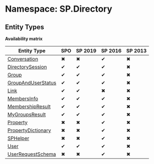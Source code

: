 # Namespace: SP.Directory
## Entity Types

**Availability matrix**

Entity Type | SPO | SP 2019 | SP 2016 | SP 2013
----------|-----|---------|---------|--------
[Conversation](./EntityTypes/Conversation.md) | ✖ | ✖ | ✔ | ✖
[DirectorySession](./EntityTypes/DirectorySession.md) | ✔ | ✔ | ✔ | ✖
[Group](./EntityTypes/Group.md) | ✔ | ✔ | ✔ | ✖
[GroupAndUserStatus](./EntityTypes/GroupAndUserStatus.md) | ✔ | ✔ | ✔ | ✖
[Link](./EntityTypes/Link.md) | ✔ | ✔ | ✖ | ✖
[MembersInfo](./EntityTypes/MembersInfo.md) | ✔ | ✔ | ✔ | ✖
[MembershipResult](./EntityTypes/MembershipResult.md) | ✔ | ✔ | ✔ | ✖
[MyGroupsResult](./EntityTypes/MyGroupsResult.md) | ✔ | ✔ | ✔ | ✖
[Property](./EntityTypes/Property.md) | ✖ | ✖ | ✔ | ✖
[PropertyDictionary](./EntityTypes/PropertyDictionary.md) | ✖ | ✖ | ✔ | ✖
[SPHelper](./EntityTypes/SPHelper.md) | ✖ | ✖ | ✔ | ✖
[User](./EntityTypes/User.md) | ✔ | ✔ | ✔ | ✖
[UserRequestSchema](./EntityTypes/UserRequestSchema.md) | ✖ | ✖ | ✔ | ✖
